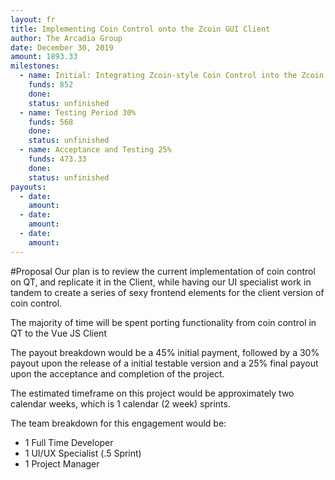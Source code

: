 ```yaml
---
layout: fr
title: Implementing Coin Control onto the Zcoin GUI Client
author: The Arcadia Group
date: December 30, 2019
amount: 1893.33
milestones:
  - name: Initial: Integrating Zcoin-style Coin Control into the Zcoin GUI Client 45%
    funds: 852
    done:
    status: unfinished
  - name: Testing Period 30%
    funds: 568‬
    done:
    status: unfinished
  - name: Acceptance and Testing 25%
    funds: 473.33‬
    done:
    status: unfinished
payouts:
  - date:
    amount:
  - date:
    amount:
  - date:
    amount:
---
```

#Proposal
Our plan is to review the current implementation of coin control on QT, and replicate it in the Client, while having our UI specialist work in tandem to create a series of sexy frontend elements for the client version of coin control.

The majority of time will be spent porting functionality from coin control in QT to the Vue JS Client 

The payout breakdown would be a 45% initial payment, followed by a 30% payout upon the release of a initial testable version and a 25% final payout upon the acceptance and completion of the project. 

The estimated timeframe on this project would be approximately two calendar weeks, which is 1 calendar (2 week) sprints.

The team breakdown for this engagement would be:

* 1 Full Time Developer 
* 1 UI/UX Specialist (.5 Sprint)
* 1 Project Manager
